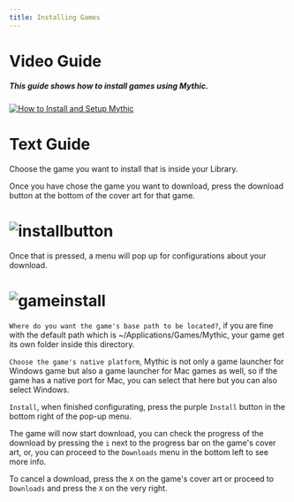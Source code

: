 ```yaml
---
title: Installing Games
---
```

# Video Guide
##### This guide shows how to install games using Mythic.
[![How to Install and Setup Mythic](http://img.youtube.com/vi/AlYuxPeTnG8.jpg)](http://www.youtube.com/watch?v=AlYuxPeTnG8 "How to Install and Setup Mythic")
# Text Guide
Choose the game you want to install that is inside your Library.

Once you have chose the game you want to download, press the download button at the bottom of the cover art for that game.
# <img alt="installbutton" src="../src/assets/minstallb.png">
Once that is pressed, a menu will pop up for configurations about your download.
# <img alt="gameinstall" src="../src/assets/mgameinstall.png">
`Where do you want the game's base path to be located?`, if you are fine with the default path which is ~/Applications/Games/Mythic, your game get its own folder inside this directory.

`Choose the game's native platform`, Mythic is not only a game launcher for Windows game but also a game launcher for Mac games as well, so if the game has a native port for Mac, you can select that here but you can also select Windows.

`Install`, when finished configurating, press the purple `Install` button in the bottom right of the pop-up menu.

The game will now start download, you can check the progress of the download by pressing the `i` next to the progress bar on the game's cover art, or, you can proceed to the `Downloads` menu in the bottom left to see more info.

To cancel a download, press the `X` on the game's cover art or proceed to `Downloads` and press the `X` on the very right.